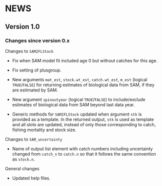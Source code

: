 NEWS
================

## Version 1.0

### Changes since version 0.x

Changes to `SAM2FLStock`

-   Fix when SAM model fit included age 0 but without catches for this
    age.

-   Fix setting of plusgroup.

-   New arguments `mat_est`, `stock.wt_est`, `catch.wt_est`, `m_est`
    (logical `TRUE`/`FALSE`) for returning estimates of biological data
    from SAM, if they are estimated by SAM.

-   New argument `spinoutyear` (logical `TRUE`/`FALSE`) to
    include/exclude estimates of biological data from SAM beyond last
    data year.

-   Generic methods for `SAM2FLStock` updated when argument `stk` is
    provided as a template. In the returned output, `stk` is used as
    template and all slots are updated, instead of only those
    corresponding to catch, fishing mortality and stock size.

Changes to `SAM_uncertainty`

-   Name of output list element with catch numbers including uncertainty
    changed from `catch_n` to `catch.n` so that it follows the same
    convention as `stock.n`.

General changes

-   Updated help files.
